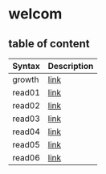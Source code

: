 # welcom

## table of content
| Syntax      | Description |
| ----------- | ----------- |
|growth|[link](https://mohanadalomary.github.io/reading-notes/growth)|
|read01|[link](https://mohanadalomary.github.io/reading-notes/read01)|
|read02|[link](https://mohanadalomary.github.io/reading-notes/read02)|
|read03|[link](https://mohanadalomary.github.io/reading-notes/read03)|
|read04|[link](https://mohanadalomary.github.io/reading-notes/read04)|
|read05|[link](https://mohanadalomary.github.io/reading-notes/read05)|
|read06|[link](https://mohanadalomary.github.io/reading-notes/read06)|